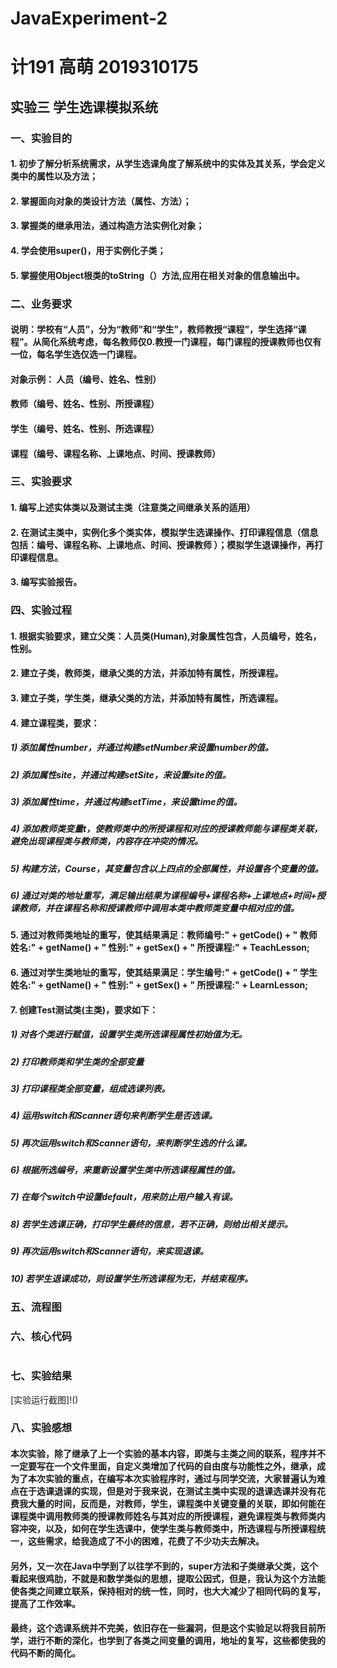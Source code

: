 # JavaExperiment-2
# 计191 高萌 2019310175
## 实验三 学生选课模拟系统

### 一、实验目的
#### 1.	初步了解分析系统需求，从学生选课角度了解系统中的实体及其关系，学会定义类中的属性以及方法；
#### 2.	掌握面向对象的类设计方法（属性、方法）；
#### 3.	掌握类的继承用法，通过构造方法实例化对象；
#### 4.	学会使用super()，用于实例化子类；
#### 5.	掌握使用Object根类的toString（）方法,应用在相关对象的信息输出中。
### 二、业务要求
#### 说明：学校有“人员”，分为“教师”和“学生”，教师教授“课程”，学生选择“课程”。从简化系统考虑，每名教师仅0.教授一门课程，每门课程的授课教师也仅有一位，每名学生选仅选一门课程。
#### 对象示例：  人员（编号、姓名、性别）
####             教师（编号、姓名、性别、所授课程）
#### 		         学生（编号、姓名、性别、所选课程）
#### 	           课程（编号、课程名称、上课地点、时间、授课教师）
### 三、实验要求
#### 1.	编写上述实体类以及测试主类（注意类之间继承关系的适用）
#### 2.	在测试主类中，实例化多个类实体，模拟学生选课操作、打印课程信息（信息包括：编号、课程名称、上课地点、时间、授课教师 ）；模拟学生退课操作，再打印课程信息。
#### 3.	编写实验报告。
### 四、实验过程
#### 1.	根据实验要求，建立父类：人员类(Human),对象属性包含，人员编号，姓名，性别。
#### 2.	建立子类，教师类，继承父类的方法，并添加特有属性，所授课程。
#### 3.	建立子类，学生类，继承父类的方法，并添加特有属性，所选课程。
#### 4.	建立课程类，要求：
#####   1)	添加属性number，并通过构建setNumber来设置number的值。
#####   2)	添加属性site，并通过构建setSite，来设置site的值。
#####   3)	添加属性time，并通过构建setTime，来设置time的值。
#####   4)	添加教师类变量t，使教师类中的所授课程和对应的授课教师能与课程类关联，避免出现课程类与教师类，内容存在冲突的情况。
#####   5)	构建方法，Course，其变量包含以上四点的全部属性，并设置各个变量的值。
#####   6)	通过对类的地址重写，满足输出结果为课程编号+课程名称+上课地点+时间+授课教师，并在课程名称和授课教师中调用本类中教师类变量中相对应的值。
#### 5.	通过对教师类地址的重写，使其结果满足：教师编号:" + getCode() + " 教师姓名:" + getName() + " 性别:" + getSex() + " 所授课程:" + TeachLesson;
#### 6.	通过对学生类地址的重写，使其结果满足：学生编号:" + getCode() + " 学生姓名:" + getName() + " 性别:" + getSex() + " 所授课程:" + LearnLesson;
#### 7.	创建Test测试类(主类)，要求如下：
#####   1)	对各个类进行赋值，设置学生类所选课程属性初始值为无。
#####   2)	打印教师类和学生类的全部变量
#####   3)	打印课程类全部变量，组成选课列表。
#####   4)	运用switch和Scanner语句来判断学生是否选课。
#####   5)	再次运用switch和Scanner语句，来判断学生选的什么课。
#####   6)	根据所选编号，来重新设置学生类中所选课程属性的值。
#####   7)	在每个switch中设置default，用来防止用户输入有误。
#####   8)	若学生选课正确，打印学生最终的信息，若不正确，则给出相关提示。
#####   9)	再次运用switch和Scanner语句，来实现退课。
#####   10)	若学生退课成功，则设置学生所选课程为无，并结束程序。
### 五、流程图



### 六、核心代码
```

```
### 七、实验结果
[实验运行截图]!()
### 八、实验感想
####  本次实验，除了继承了上一个实验的基本内容，即类与主类之间的联系，程序并不一定要写在一个文件里面，自定义类增加了代码的自由度与功能性之外，继承，成为了本次实验的重点，在编写本次实验程序时，通过与同学交流，大家普遍认为难点在于选课退课的实现，但是对于我来说，在测试主类中实现的退课选课并没有花费我大量的时间，反而是，对教师，学生，课程类中关键变量的关联，即如何能在课程类中调用教师类的授课教师姓名与其对应的所授课程，避免课程类与教师类内容冲突，以及，如何在学生选课中，使学生类与教师类中，所选课程与所授课程统一，这些需求，给我造成了不小的困难，花费了不少功夫去解决。  
####  另外，又一次在Java中学到了以往学不到的，super方法和子类继承父类，这个看起来很鸡肋，不就是和数学类似的思想，提取公因式，但是，我认为这个方法能使各类之间建立联系，保持相对的统一性，同时，也大大减少了相同代码的复写，提高了工作效率。
####  最终，这个选课系统并不完美，依旧存在一些漏洞，但是这个实验足以将我目前所学，进行不断的深化，也学到了各类之间变量的调用，地址的复写，这些都使我的代码不断的简化。
